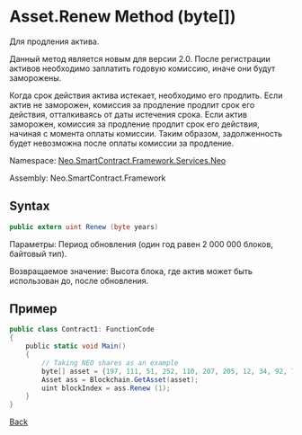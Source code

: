 # Asset.Renew Method (byte[])

Для продления актива.

Данный метод является новым для версии 2.0. После регистрации активов необходимо заплатить годовую комиссию, иначе они будут заморожены.

Когда срок действия актива истекает, необходимо его продлить. Если актив не заморожен, комиссия за продление продлит срок его действия, отталкиваясь от даты истечения срока. Если актив заморожен, комиссия за продление продлит срок его действия, начиная с момента оплаты комиссии. Таким образом, задолженность будет невозможна после оплаты комиссии за продление.

Namespace: [Neo.SmartContract.Framework.Services.Neo](../../neo.md)

Assembly: Neo.SmartContract.Framework

## Syntax

```c#
public extern uint Renew (byte years)
```

Параметры: Период обновления (один год равен 2 000 000 блоков, байтовый тип).

Возвращаемое значение: Высота блока, где актив может быть использован до, после обновления.

## Пример

```c#
public class Contract1: FunctionCode
{
    public static void Main()
    {
        // Taking NEO shares as an example
        byte[] asset = {197, 111, 51, 252, 110, 207, 205, 12, 34, 92, 74, 179, 86, 254, 229, 147, 144, 175, 133, 96, 190, 147, 15, 174, 190, 116, 166, 218, 255, 124, 155};
        Asset ass = Blockchain.GetAsset(asset);
        uint blockIndex = ass.Renew (1);
    }
}
```



[Back](../Asset.md)
